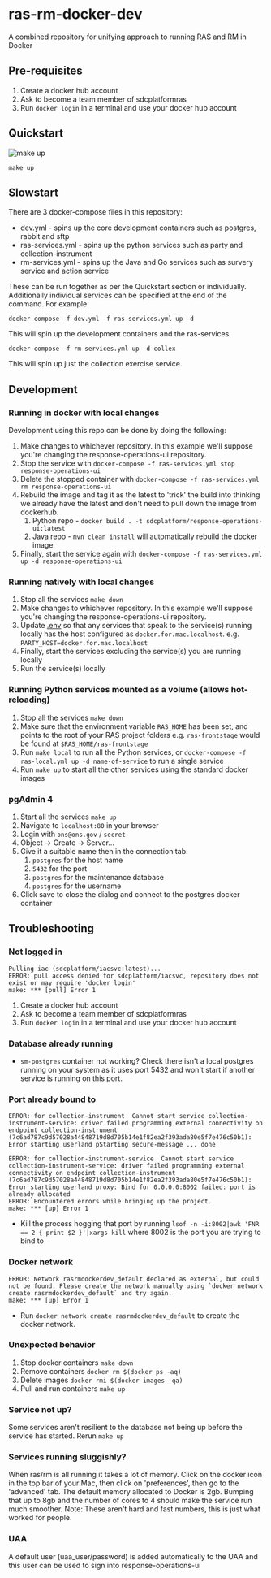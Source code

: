 # ras-rm-docker-dev
A combined repository for unifying approach to running RAS and RM in Docker

## Pre-requisites
1. Create a docker hub account
1. Ask to become a team member of sdcplatformras
1. Run `docker login` in a terminal and use your docker hub account

## Quickstart
![make up](https://media.giphy.com/media/xULW8lyhMJjzyO33sA/giphy.gif)
```
make up
```

## Slowstart

There are 3 docker-compose files in this repository:
- dev.yml - spins up the core development containers such as postgres, rabbit and sftp
- ras-services.yml - spins up the python services such as party and collection-instrument
- rm-services.yml - spins up the Java and Go services such as survery service and action service

These can be run together as per the Quickstart section or individually.  Additionally individual services can be specified at the end of the command. For example:

```
docker-compose -f dev.yml -f ras-services.yml up -d
```

This will spin up the development containers and the ras-services.

```
docker-compose -f rm-services.yml up -d collex
```

This will spin up just the collection exercise service.

## Development

### Running in docker with local changes
Development using this repo can be done by doing the following:

1. Make changes to whichever repository.  In this example we'll suppose you're changing the response-operations-ui repository.
1. Stop the service with `docker-compose -f ras-services.yml stop response-operations-ui`
1. Delete the stopped container with `docker-compose -f ras-services.yml rm response-operations-ui`
1. Rebuild the image and tag it as the latest to 'trick' the build into thinking we already have the latest and don't need to pull down the image from dockerhub.
    1. Python repo - `docker build . -t sdcplatform/response-operations-ui:latest`
    1. Java repo - `mvn clean install` will automatically rebuild the docker image
1. Finally, start the service again with `docker-compose -f ras-services.yml up -d response-operations-ui`

### Running natively with local changes
1. Stop all the services `make down`
1. Make changes to whichever repository.  In this example we'll suppose you're changing the response-operations-ui repository.
1. Update [.env](./.env) so that any services that speak to the service(s) running locally has the host configured as `docker.for.mac.localhost`. e.g. `PARTY_HOST=docker.for.mac.localhost`
1. Finally, start the services excluding the service(s) you are running locally
1. Run the service(s) locally

### Running Python services mounted as a volume (allows hot-reloading)
1. Stop all the services `make down`
2. Make sure that the environment variable `RAS_HOME` has been set, and points to the root of your RAS project folders e.g. `ras-frontstage` would be found at `$RAS_HOME/ras-frontstage`
3. Run `make local` to run all the Python services, or `docker-compose -f ras-local.yml up -d name-of-service` to run a single service
4. Run `make up` to start all the other services using the standard docker images

### pgAdmin 4
1. Start all the services `make up`
1. Navigate to `localhost:80` in your browser
1. Login with `ons@ons.gov` / `secret`
1. Object -> Create -> Server...
1. Give it a suitable name then in the connection tab:
    1. `postgres` for the host name
    1. `5432` for the port
    1. `postgres` for the maintenance database
    1. `postgres` for the username
1. Click save to close the dialog and connect to the postgres docker container

## Troubleshooting
### Not logged in
```
Pulling iac (sdcplatform/iacsvc:latest)...
ERROR: pull access denied for sdcplatform/iacsvc, repository does not exist or may require 'docker login'
make: *** [pull] Error 1
```
1. Create a docker hub account
1. Ask to become a team member of sdcplatformras
1. Run `docker login` in a terminal and use your docker hub account

### Database already running
- `sm-postgres` container not working? Check there isn't a local postgres running on your system as it uses port 5432 and won't start if another service is running on this port.

### Port already bound to
```
ERROR: for collection-instrument  Cannot start service collection-instrument-service: driver failed programming external connectivity on endpoint collection-instrument (7c6ad787c9d57028a44848719d8d705b14e1f82ea2f393ada80e5f7e476c50b1): Error starting userland pStarting secure-message ... done

ERROR: for collection-instrument-service  Cannot start service collection-instrument-service: driver failed programming external connectivity on endpoint collection-instrument (7c6ad787c9d57028a44848719d8d705b14e1f82ea2f393ada80e5f7e476c50b1): Error starting userland proxy: Bind for 0.0.0.0:8002 failed: port is already allocated
ERROR: Encountered errors while bringing up the project.
make: *** [up] Error 1
```
- Kill the process hogging that port by running `lsof -n -i:8002|awk 'FNR == 2 { print $2 }'|xargs kill` where 8002 is the port you are trying to bind to

### Docker network
```
ERROR: Network rasrmdockerdev_default declared as external, but could not be found. Please create the network manually using `docker network create rasrmdockerdev_default` and try again.
make: *** [up] Error 1
```

- Run `docker network create rasrmdockerdev_default` to create the docker network.

### Unexpected behavior

1. Stop docker containers `make down`
1. Remove containers `docker rm $(docker ps -aq)`
1. Delete images `docker rmi $(docker images -qa)`
1. Pull and run containers `make up`

### Service not up?

Some services aren't resilient to the database not being up before the service has started. Rerun `make up`

### Services running sluggishly?

When ras/rm is all running it takes a lot of memory.  Click on the docker icon in the top bar of your Mac,
then click on 'preferences', then go to the 'advanced' tab.  The default memory allocated to Docker is 2gb.
Bumping that up to 8gb and the number of cores to 4 should make the service run much smoother. Note: These aren't
hard and fast numbers, this is just what worked for people.

### UAA
A default user (uaa_user/password) is added automatically to the UAA and this user can be used to sign into response-operations-ui